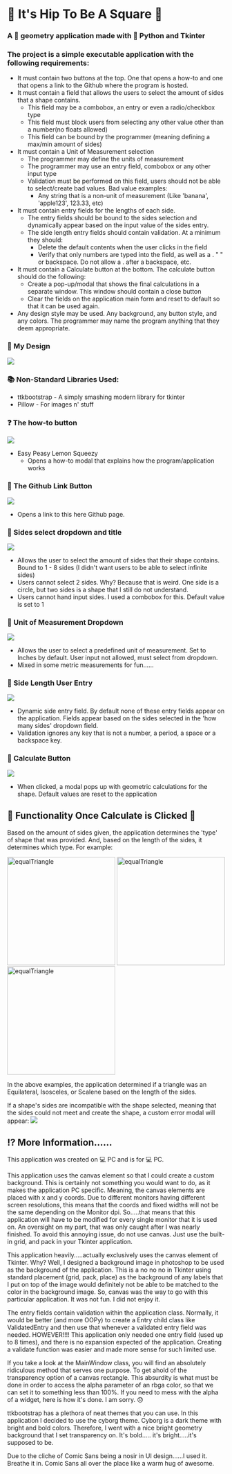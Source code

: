# :small_blue_diamond: It's Hip To Be A Square :small_blue_diamond:
### A :triangular_ruler: geometry application made with :snake: Python and Tkinter

### The project is a simple executable application with the following requirements:
- It must contain two buttons at the top. One that opens a how-to and one that opens a link to the Github where the program is hosted.
- It must contain a field that allows the users to select the amount of sides that a shape contains.
  - This field may be a combobox, an entry or even a radio/checkbox type
  - This field must block users from selecting any other value other than a number(no floats allowed)
  - This field can be bound by the programmer (meaning defining a max/min amount of sides)
- It must contain a Unit of Measurement selection
  - The programmer may define the units of measurement
  - The programmer may use an entry field, combobox or any other input type
  - Validation must be performed on this field, users should not be able to select/create bad values. Bad value examples:
    - Any string that is a non-unit of measurement (Like 'banana', 'apple123', 123.33, etc)
- It must contain entry fields for the lengths of each side.
  - The entry fields should be bound to the sides selection and dynamically appear based on the input value of the sides entry.
  - The side length entry fields should contain validation. At a minimum they should:
    - Delete the default contents when the user clicks in the field
    - Verify that only numbers are typed into the field, as well as a . " " or backspace. Do not allow a . after a backspace, etc.
- It must contain a Calculate button at the bottom. The calculate button should do the following:
  - Create a pop-up/modal that shows the final calculations in a separate window. This window should contain a close button
  - Clear the fields on the application main form and reset to default so that it can be used again.
- Any design style may be used. Any background, any button style, and any colors. The programmer may name the program anything that they deem appropriate.

### :art: My Design

![](readme_images/Hip_Main.png)

### :books: Non-Standard Libraries Used:
- ttkbootstrap - A simply smashing modern library for tkinter
- Pillow - For images n' stuff

### :question: The how-to button
![](readme_images/how_to_button.png)

- Easy Peasy Lemon Squeezy
  - Opens a how-to modal that explains how the program/application works

### :traffic_light: The Github Link Button
![](readme_images/github_link_button.png)

- Opens a link to this here Github page. 

### :card_index: Sides select dropdown and title
![](readme_images/side_select.png)

- Allows the user to select the amount of sides that their shape contains. Bound to 1 - 8 sides (I didn't want users to be able to select infinite sides)
- Users cannot select 2 sides. Why? Because that is weird. One side is a circle, but two sides is a shape that I still do not understand.
- Users cannot hand input sides. I used a combobox for this. Default value is set to 1

### :straight_ruler: Unit of Measurement Dropdown
![](readme_images/unit_measurement.png)

- Allows the user to select a predefined unit of measurement. Set to Inches by default. User input not allowed, must select from dropdown.
- Mixed in some metric measurements for fun......

### :straight_ruler: Side Length User Entry
![](readme_images/sides_enter.png)

- Dynamic side entry field. By default none of these entry fields appear on the application. Fields appear based on the sides selected in the 'how many sides' dropdown field.
- Validation ignores any key that is not a number, a period, a space or a backspace key. 

### :rotating_light: Calculate Button
![](readme_images/calculate_button.png)

- When clicked, a modal pops up with geometric calculations for the shape. Default values are reset to the application

## :vertical_traffic_light: Functionality Once Calculate is Clicked :vertical_traffic_light:
Based on the amount of sides given, the application determines the 'type' of shape that was provided. And, based on 
the length of the sides, it determines which type. For example:
<p float="left">
<img src="readme_images/equalTri.png" alt="equalTriangle" style="width:250px;"/>
<img src="readme_images/isocTri.png" alt="equalTriangle" style="width:250px;"/>
<img src="readme_images/scalTri.png" alt="equalTriangle" style="width:250px;"/>
</p>

In the above examples, the application determined if a triangle was an Equilateral, Isosceles, or Scalene based on the 
length of the sides. 

If a shape's sides are incompatible with the shape selected, meaning that the sides could not meet and create the shape, 
a custom error modal will appear:
![](readme_images/warning_screen.png)


## :interrobang: More Information......
This application was created on :computer: PC and is for :computer: PC. 

This application uses the canvas element so that I could create a custom background. This is certainly not something you 
would want to do, as it makes the application PC specific. Meaning, the canvas elements are placed with x and y coords. 
Due to different monitors having different screen resolutions, this means that the coords and fixed widths will not be 
the same depending on the Monitor dpi. So.....that means that this application will have to be modified for every single
monitor that it is used on. An oversight on my part, that was only caught after I was nearly finished. To avoid this 
annoying issue, do not use canvas. Just use the built-in grid, and pack in your Tkinter application.

This application heavily.....actually exclusively uses the canvas element of Tkinter. Why? Well, I designed a background image
in photoshop to be used as the background of the application. This is a no no no in Tkinter using standard placement (grid, pack, place)
as the background of any labels that I put on top of the image would definitely not be able to be matched to the color in the 
background image. So, canvas was the way to go with this particular application. It was not fun. I did not enjoy it. 

The entry fields contain validation within the application class. Normally, it would be better (and more OOPy) to create a 
Entry child class like ValidatedEntry and then use that whenever a validated entry field was needed. HOWEVER!!!! This application
only needed one entry field (used up to 8 times), and there is no expansion expected of the application. Creating a validate function was easier
and made more sense for such limited use. 

If you take a look at the MainWindow class, you will find an absolutely ridiculous method that serves one purpose. To get ahold of
the transparency option of a canvas rectangle. This absurdity is what must be done in order to access the alpha parameter of
an rbga color, so that we can set it to something less than 100%. If you need to mess with the alpha of a widget, here is how it's done.
I am sorry. :disappointed:

ttkbootstrap has a plethora of neat themes that you can use. In this application I decided to use the cyborg theme. Cyborg is a dark theme 
with bright and bold colors. Therefore, I went with a nice bright geometry background that I set transparency on. It's bold.....
it's bright.....it's supposed to be. 

Due to the cliche of Comic Sans being a nosir in UI design......I used it. Breathe it in. Comic Sans all over the place like a 
warm hug of awesome. 

